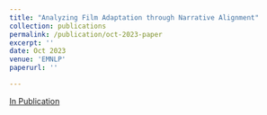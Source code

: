 ```yaml
---
title: "Analyzing Film Adaptation through Narrative Alignment"
collection: publications
permalink: /publication/oct-2023-paper
excerpt: ''
date: Oct 2023
venue: 'EMNLP'
paperurl: ''

---
```

<!-- citation: 'Your Name, You. (2009). &quot;Paper Title Number 1.&quot; <i>Journal 1</i>. 1(1).' -->
<!-- This paper is about the number 1. The number 2 is left for future work. -->

[In Publication]()
